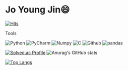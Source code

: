 # Jo Young Jin😄

[![Hits](https://hits.seeyoufarm.com/api/count/incr/badge.svg?url=https%3A%2F%2Fgithub.com%2Fhunterhhunter&count_bg=%23B393D1&title_bg=%23555555&icon=&icon_color=%23E7E7E7&title=hits&edge_flat=false)](https://hits.seeyoufarm.com)

Tools

![Python](https://img.shields.io/badge/Python-3776AB.svg?&style=for-the-badge&logo=Python&logoColor=white)  ![PyCharm](https://img.shields.io/badge/PyCharm-000000.svg?&style=for-the-badge&logo=PyCharm&logoColor=white) ![Numpy](https://img.shields.io/badge/Numpy-013243.svg?&style=for-the-badge&logo=Numpy&logoColor=white) ![C](https://img.shields.io/badge/C-A8B9CC.svg?&style=for-the-badge&logo=C&logoColor=white) ![Github](https://img.shields.io/badge/Github-181717.svg?&style=for-the-badge&logo=Github&logoColor=white) ![pandas](https://img.shields.io/badge/pandas-150458.svg?&style=for-the-badge&logo=pandas&logoColor=white)


[![Solved.ac Profile](http://mazassumnida.wtf/api/v2/generate_badge?boj=slugger613)](https://solved.ac/slugger613/)    ![Anurag's GitHub stats](https://github-readme-stats.vercel.app/api?username=hunterhhunter&show_icons=true&theme=cobalt)

[![Top Langs](https://github-readme-stats.vercel.app/api/top-langs/?username=hunterhhunter&layout=compact)](https://github.com/anuraghazra/github-readme-stats)
